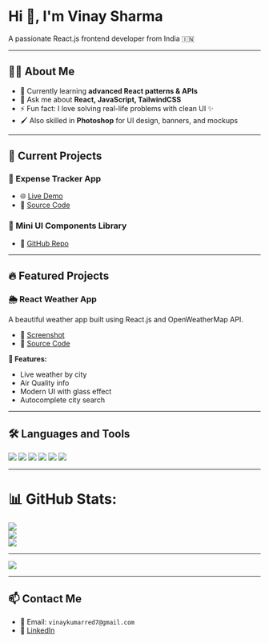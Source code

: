 # Hi 👋, I'm Vinay Sharma  
A passionate React.js frontend developer from India 🇮🇳

---

## 👨‍💻 About Me  
- 🌱 Currently learning **advanced React patterns & APIs**  
- 💬 Ask me about **React, JavaScript, TailwindCSS**  
- ⚡ Fun fact: I love solving real-life problems with clean UI ✨  
- 🖌️ Also skilled in **Photoshop** for UI design, banners, and mockups

---

## 🔨 Current Projects

### 🧾 Expense Tracker App  
- 🌐 [Live Demo](https://expense-tracker-six-weld-74.vercel.app)  
- 📂 [Source Code](https://github.com/visiblevinay/expense-tracker)

### 🧰 Mini UI Components Library  
- 📂 [GitHub Repo](https://github.com/visiblevinay/ui-components)

---

## 🔥 Featured Projects

### 🌦️ React Weather App  
A beautiful weather app built using React.js and OpenWeatherMap API.

- 📸 [Screenshot](https://github.com/visiblevinay/Reactjs-Weather-App/blob/main/preview.png?raw=true)  
- 📂 [Source Code](https://github.com/visiblevinay/weather-app)

**🚀 Features:**
- Live weather by city  
- Air Quality info  
- Modern UI with glass effect  
- Autocomplete city search  

---

## 🛠️ Languages and Tools  

<p align="left">
  <img src="https://img.shields.io/badge/React-20232A?style=flat&logo=react&logoColor=61DAFB"/>
  <img src="https://img.shields.io/badge/Tailwind_CSS-38B2AC?style=flat&logo=tailwind-css&logoColor=white"/>
  <img src="https://img.shields.io/badge/JavaScript-yellow?style=flat&logo=javascript&logoColor=black"/>
  <img src="https://img.shields.io/badge/HTML5-E34F26?style=flat&logo=html5&logoColor=white"/>
  <img src="https://img.shields.io/badge/CSS3-1572B6?style=flat&logo=css3&logoColor=white"/>
  <img src="https://img.shields.io/badge/Photoshop-31A8FF?style=flat&logo=adobe-photoshop&logoColor=white"/>
</p>

---

# 📊 GitHub Stats:

![](https://github-readme-stats.vercel.app/api?username=visiblevinay&theme=dark&hide_border=false&include_all_commits=false&count_private=false)<br/>
![](https://nirzak-streak-stats.vercel.app/?user=visiblevinay&theme=dark&hide_border=false)<br/>
![](https://github-readme-stats.vercel.app/api/top-langs/?username=visiblevinay&theme=dark&hide_border=false&include_all_commits=false&count_private=false&layout=compact)

---
[![](https://visitcount.itsvg.in/api?id=visiblevinay&icon=0&color=0)](https://visitcount.itsvg.in)


---

## 📫 Contact Me  

- 📧 Email: `vinaykumarred7@gmail.com`  
- 🔗 [LinkedIn](https://www.linkedin.com/in/vinay-kumar-5a22b0228/)
